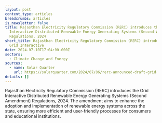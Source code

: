 ```yaml
---
layout: post
content_type: articles
breadcrumbs: articles
is_newsletter: false
title: Rajasthan Electricity Regulatory Commission (RERC) introduces the Grid
  Interactive Distributed Renewable Energy Generating Systems (Second Amendment)
  Regulations, 2024
short_title: Rajasthan Electricity Regulatory Commission (RERC) introduces the
  Grid Interactive
date: 2024-07-10T17:04:00.000Z
sectors:
  - Climate Change and Energy
sources:
  - name: Solar Quarter
    url: https://solarquarter.com/2024/07/06/rerc-announced-draft-grid-interactive-distributed-re-generating-systems-second-amendment-regulations-2024/
details: []
---
```

Rajasthan Electricity Regulatory Commission (RERC) introduces the Grid Interactive Distributed Renewable Energy Generating Systems (Second Amendment) Regulations, 2024. The amendment aims to enhance the adoption and implementation of renewable energy systems across the state, ensuring more efficient and user-friendly processes for consumers and educational institutions.
